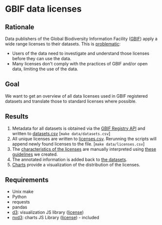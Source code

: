 # GBIF data licenses

## Rationale

Data publishers of the Global Biodiversity Information Facility ([GBIF](http://www.gbif.org)) apply a wide range licenses to their datasets. This is [problematic](http://peterdesmet.com/posts/illegal-bullfrogs.html):

* Users of the data need to investigate and understand those licenses before they can use the data.
* Many licenses don't comply with the practices of GBIF and/or open data, limiting the use of the data.

## Goal

We want to get an overview of all data licenses used in GBIF registered datasets and translate those to standard licenses where possible.

## Results

1. Metadata for all datasets is obtained via the [GBIF Registry API](http://www.gbif.org/developer/registry) and written to [datasets.csv](data/datasets.csv) [`make data/datasets.csv`]
2. All unique licenses are written to [licenses.csv](data/licenses.csv). Rerunning the scripts will append newly found licenses to the file. [`make data/licenses.csv`]
3. The [characteristics of the licenses](data/licenses.csv) are manually interpreted using [these guidelines](guidelines.md) we created.
4. The annotated information is added back to [the datasets](data/datasets-annotated.csv).
5. [Charts](http://datafable.github.io/gbif-data-licenses/charts/index.html) provide a visualization of the distribution of the licenses.

## Requirements

* Unix make
* Python
* requests
* pandas
* [d3](https://github.com/mbostock/d3): visualization JS library ([license](https://github.com/mbostock/d3/blob/master/LICENSE))
* [nvd3](https://github.com/novus/nvd3): charts JS Library ([license](https://github.com/novus/nvd3/blob/master/LICENSE.md)) - included
